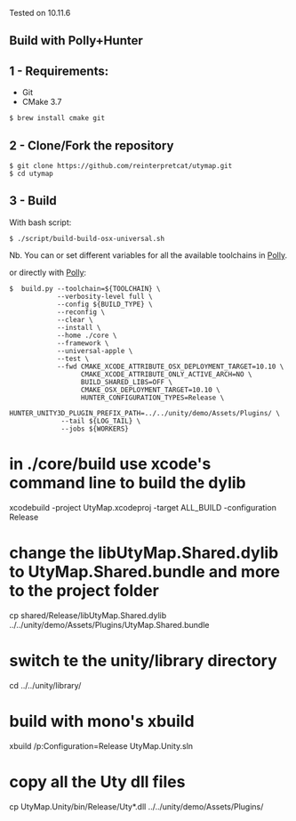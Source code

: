 Tested on 10.11.6

## Build with Polly+Hunter

## 1 - Requirements:
- Git
- CMake 3.7 

```
$ brew install cmake git
```

## 2 - Clone/Fork the repository
```
$ git clone https://github.com/reinterpretcat/utymap.git
$ cd utymap
```

## 3 - Build
With bash script:
```
$ ./script/build-build-osx-universal.sh
```
Nb. You can or set different variables for all the available toolchains in [Polly](https://github.com/ruslo/polly).

or directly with [Polly](https://github.com/ruslo/polly):
```
$  build.py --toolchain=${TOOLCHAIN} \
            --verbosity-level full \
            --config ${BUILD_TYPE} \
            --reconfig \
            --clear \
            --install \
            --home ./core \
            --framework \
    	    --universal-apple \
            --test \
            --fwd CMAKE_XCODE_ATTRIBUTE_OSX_DEPLOYMENT_TARGET=10.10 \
                  CMAKE_XCODE_ATTRIBUTE_ONLY_ACTIVE_ARCH=NO \
                  BUILD_SHARED_LIBS=OFF \
                  CMAKE_OSX_DEPLOYMENT_TARGET=10.10 \
    	          HUNTER_CONFIGURATION_TYPES=Release \
    	          HUNTER_UNITY3D_PLUGIN_PREFIX_PATH=../../unity/demo/Assets/Plugins/ \
             --tail ${LOG_TAIL} \
             --jobs ${WORKERS}

```


# in ./core/build use xcode's command line to build the dylib
xcodebuild -project UtyMap.xcodeproj -target ALL_BUILD -configuration Release

# change the libUtyMap.Shared.dylib  to UtyMap.Shared.bundle and more to the project folder
cp shared/Release/libUtyMap.Shared.dylib ../../unity/demo/Assets/Plugins/UtyMap.Shared.bundle

# switch te the unity/library directory
cd ../../unity/library/

# build with mono's xbuild
xbuild /p:Configuration=Release UtyMap.Unity.sln

# copy all the Uty dll files
cp UtyMap.Unity/bin/Release/Uty*.dll ../../unity/demo/Assets/Plugins/

